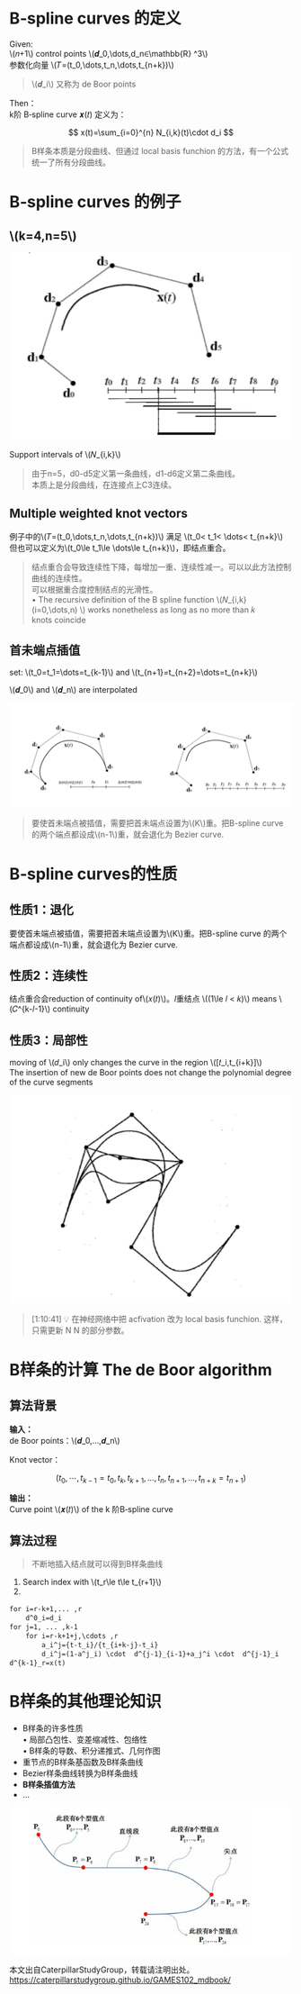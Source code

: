 # B‐spline curves 的定义

Given:  
\\(𝑛+1\\) control points \\(𝒅_0,\dots,d_n∈\mathbb{R} ^3\\)     
参数化向量 \\(𝑇=(t_0,\dots,t_n,\dots,t_{n+k})\\)    

> \\(𝒅_i\\) 又称为 de Boor points    

Then：  
k阶 B‐spline curve 𝒙(𝑡) 定义为：

$$
x(t)=\sum_{i=0}^{n} N_{i,k}(t)\cdot d_i
$$

> B样条本质是分段曲线、但通过 local basis funchion 的方法，有一个公式统一了所有分段曲线。    

# B‐spline curves 的例子 

## \\(k=4,n=5\\)     

![](../assets/曲线14.png)  


Support intervals of \\(𝑁_{i,k}\\)  

> 由于n=5，d0-d5定义第一条曲线，d1-d6定义第二条曲线。  
本质上是分段曲线，在连接点上C3连续。  

## Multiple weighted knot vectors  

例子中的\\(𝑇=(t_0,\dots,t_n,\dots,t_{n+k})\\) 满足 \\(t_0< t_1< \dots< t_{n+k}\\)     
但也可以定义为\\(t_0\le t_1\le \dots\le t_{n+k}\\)，即结点重合。  

> 结点重合会导致连续性下降，每增加一重、连续性减一。可以以此方法控制曲线的连续性。     
> 可以根据重合度控制结点的光滑性。  
• The recursive definition of the B spline function \\(𝑁_{i,k}(i=0,\dots,n) \\) works nonetheless as long as no more than 𝑘 knots coincide    

## 首未端点插值   

set: \\(t_0=t_1=\dots=t_{k-1}\\) and \\(t_{n+1}=t_{n+2}=\dots=t_{n+k}\\)   

\\(𝒅_0\\) and \\(𝒅_n\\) are interpolated      

![](../assets/曲线16.png)  

> 要使首未端点被插值，需要把首未端点设置为\\(K\\)重。把B-spline curve 的两个端点都设成\\(n-1\\)重，就会退化为 Bezier curve.      

# B‐spline curves的性质    

## 性质1：退化

要使首未端点被插值，需要把首未端点设置为\\(K\\)重。把B-spline curve 的两个端点都设成\\(n-1\\)重，就会退化为 Bezier curve.      

## 性质2：连续性

结点重合会reduction of continuity of\\(𝑥(𝑡)\\)。𝑙重结点 \\((1\le 𝑙 < 𝑘)\\) means \\(𝐶^{k-𝑙-1}\\) continuity     

## 性质3：局部性

moving of \\(𝑑_i\\) only changes the curve in the region \\([𝑡_i,t_{i+k}]\\)    
The insertion of new de Boor points does not change the polynomial degree of the curve segments        

![](../assets/曲线19.png)   

> [1:10:41] &#x1F4A1; 在神经网络中把 acfivation 改为 local basis funchion. 这样，只需更新 N N 的部分参数。   

# B样条的计算 The de Boor algorithm   

## 算法背景

**输入：**       
de Boor points：\\(𝒅_0,…,𝒅_n\\)      

Knot vector：  

$$
(t_0,\cdots ,t_{k-1}=t_0,t_k,t_{k+1},\dots ,t_n,t_{n+1},\dots ,t_{n+k}=t_{n+1})
$$

**输出：**     
Curve point \\(𝒙(𝑡)\\) of the k 阶B‐spline curve    

## 算法过程    

> 不断地插入结点就可以得到B样条曲线

1. Search index with \\(t_r\le  t\le t_{r+1}\\)   
2.
```
for i=r-k+1,... ,r
    d^0_i=d_i
for j=1, ... ,k-1   
    for i=r-k+1+j,\cdots ,r    
        a_i^j={t-t_i}/{t_{i+k-j}-t_i}
        d_i^j=(1-a^j_i) \cdot  d^{j-1}_{i-1}+a_j^i \cdot  d^{j-1}_i
d^{k-1}_r=x(t)    
```

# B样条的其他理论知识  

* B样条的许多性质   
• 局部凸包性、变差缩减性、包络性   
• B样条的导数、积分递推式、几何作图    
* 重节点的B样条基函数及B样条曲线   
* Bezier样条曲线转换为B样条曲线    
* **B样条插值方法**    
* …   

![](../assets/曲线21.png)   

本文出自CaterpillarStudyGroup，转载请注明出处。
<https://caterpillarstudygroup.github.io/GAMES102_mdbook/>

